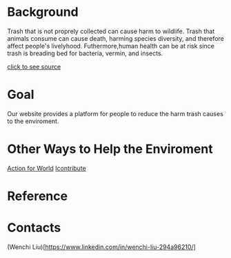 # Background
Trash that is not proprely collected can cause harm to wildlife. Trash that animals consume can cause death, harming species diversity, and therefore affect people's livelyhood. 
Futhermore,human health can be at risk since trash is breading bed for bacteria, vermin, and insects.

[click to see source](https://www.earthday.org/how-our-trash-impacts-the-environment/)

# Goal
Our website provides a platform for people to reduce the harm trash causes to the enviroment.

# Other Ways to Help the Enviroment 
[Action for World](https://actionforworld.netlify.app/)
[Icontribute](https://icontribute.community/#/)

# Reference 

# Contacts
(Wenchi Liu)[https://www.linkedin.com/in/wenchi-liu-294a96210/]
